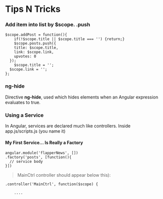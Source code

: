 # Tips N Tricks

### Add item into list by **$scope. .push**

	$scope.addPost = function(){
		if(!$scope.title || $scope.title === '') {return;}
		$scope.posts.push({
	    title: $scope.title,
	    link: $scope.link,
	    upvotes: 0
	  });
		$scope.title = '';
	  $scope.link = '';
	};

### ng-hide

Directive **ng-hide**, used which hides elements when an Angular expression evaluates to true.

### Using a Service

In Angular, services are declared much like controllers. Inside app.js/scripts.js (you name it)

#### My First Service... Is Really a Factory

	angular.module('flapperNews', [])
	.factory('posts', [function(){
	  // service body
	}])

> MainCtrl controller should appear below this):

	.controller('MainCtrl', function($scope) {

		....
